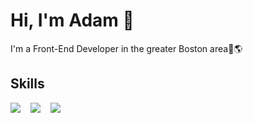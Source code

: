 # Hi, I'm Adam 👋

I'm a Front-End Developer in the greater Boston area📍🌎

## Skills

![](https://skillicons.dev/icons?i=html,css)&nbsp;&nbsp;&nbsp;&nbsp;![](https://skillicons.dev/icons?i=js,react)&nbsp;&nbsp;&nbsp;&nbsp;![](https://skillicons.dev/icons?i=sass,tailwind)
<br/>
